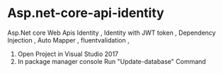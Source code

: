 # Asp.net-core-api-identity

Asp.Net core Web Apis Identity , Identity with JWT token , Dependency Injection , Auto Mapper , fluentvalidation , 


1. Open Project in Visual Studio 2017
2. In package manager console Run "Update-database" Command
